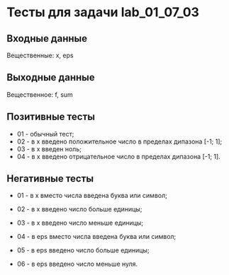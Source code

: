# Тесты для задачи lab_01_07_03

## Входные данные
Вещественные: x, eps

## Выходные данные
Вещественное: f, sum

## Позитивные тесты
- 01 - обычный тест;
- 02 - в x введено положительное число в пределах дипазона [-1; 1];
- 03 - в x введен ноль;
- 04 - в x введено отрицательное число в пределах дипазона [-1; 1].

## Негативные тесты
- 01 - в x вместо числа введена буква или символ;
- 02 - в x введено число больше единицы;
- 03 - в x введено число меньше единицы;

- 04 - в eps вместо числа введена буква или символ;
- 05 - в eps введено число больше единицы;
- 06 - в eps введено число меньше нуля.